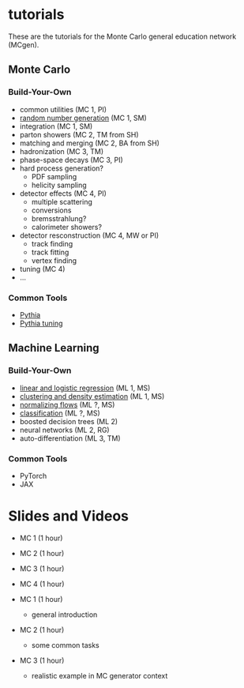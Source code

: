 # tutorials

These are the tutorials for the Monte Carlo general education network (MCgen).

## Monte Carlo

### Build-Your-Own
* common utilities (MC 1, PI)
* [random number generation](https://colab.research.google.com/github/mcgen-ct/tutorials/blob/main/mc/rng.ipynb) (MC 1, SM)
* integration (MC 1, SM)
* parton showers (MC 2, TM from SH)
* matching and merging (MC 2, BA from SH)
* hadronization (MC 3, TM)
* phase-space decays (MC 3, PI)
* hard process generation?
  * PDF sampling
  * helicity sampling
* detector effects (MC 4, PI)
  * multiple scattering
  * conversions
  * bremsstrahlung?
  * calorimeter showers?
* detector resconstruction (MC 4, MW or PI)
  * track finding
  * track fitting
  * vertex finding
* tuning (MC 4)
* ...

### Common Tools
* [Pythia](https://colab.research.google.com/github/mcgen-ct/tutorials/blob/main/pythia/worksheet.ipynb)
* [Pythia tuning](https://colab.research.google.com/github/mcgen-ct/tutorials/blob/main/pythia/tuning.ipynb)

## Machine Learning

### Build-Your-Own
* [linear and logistic regression](https://colab.research.google.com/github/mcgen-ct/tutorials/blob/main/ml/regression.ipynb) (ML 1, MS)
* [clustering and density estimation](https://colab.research.google.com/github/mcgen-ct/tutorials/blob/main/ml/cluster.ipynb) (ML 1, MS)
* [normalizing flows](https://colab.research.google.com/github/mcgen-ct/tutorials/blob/main/ml/flows.ipynb) (ML ?, MS)
* [classification](https://colab.research.google.com/github/mcgen-ct/tutorials/blob/main/ml/classify.ipynb) (ML ?, MS)
* boosted decision trees (ML 2)
* neural networks (ML 2, RG)
* auto-differentiation (ML 3, TM)

### Common Tools
* PyTorch
* JAX

# Slides and Videos

* MC 1 (1 hour)
* MC 2 (1 hour)
* MC 3 (1 hour)
* MC 4 (1 hour)

* MC 1 (1 hour)
  * general introduction
* MC 2 (1 hour)
  * some common tasks
* MC 3 (1 hour)
  * realistic example in MC generator context
